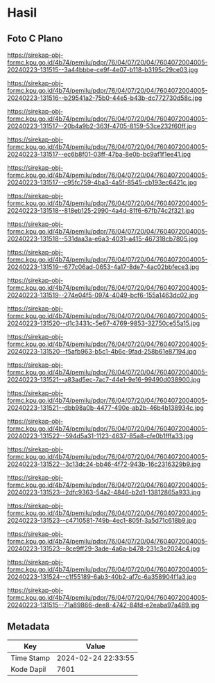 # Hasil

## Foto C Plano

https://sirekap-obj-formc.kpu.go.id/4b74/pemilu/pdpr/76/04/07/20/04/7604072004005-20240223-131515--3a44bbbe-ce9f-4e07-b118-b3195c29ce03.jpg

https://sirekap-obj-formc.kpu.go.id/4b74/pemilu/pdpr/76/04/07/20/04/7604072004005-20240223-131516--b29541a2-75b0-44e5-b43b-dc772730d58c.jpg

https://sirekap-obj-formc.kpu.go.id/4b74/pemilu/pdpr/76/04/07/20/04/7604072004005-20240223-131517--20b4a9b2-363f-4705-8159-53ce232f60ff.jpg

https://sirekap-obj-formc.kpu.go.id/4b74/pemilu/pdpr/76/04/07/20/04/7604072004005-20240223-131517--ec6b8f01-03ff-47ba-8e0b-bc9af1f1ee41.jpg

https://sirekap-obj-formc.kpu.go.id/4b74/pemilu/pdpr/76/04/07/20/04/7604072004005-20240223-131517--c95fc759-4ba3-4a5f-8545-cb193ec6421c.jpg

https://sirekap-obj-formc.kpu.go.id/4b74/pemilu/pdpr/76/04/07/20/04/7604072004005-20240223-131518--818eb125-2990-4a4d-81f6-67fb74c2f321.jpg

https://sirekap-obj-formc.kpu.go.id/4b74/pemilu/pdpr/76/04/07/20/04/7604072004005-20240223-131518--531daa3a-e6a3-4031-a415-467318cb7805.jpg

https://sirekap-obj-formc.kpu.go.id/4b74/pemilu/pdpr/76/04/07/20/04/7604072004005-20240223-131519--677c06ad-0653-4a17-8de7-4ac02bbfece3.jpg

https://sirekap-obj-formc.kpu.go.id/4b74/pemilu/pdpr/76/04/07/20/04/7604072004005-20240223-131519--274e04f5-0974-4049-bcf6-155a1463dc02.jpg

https://sirekap-obj-formc.kpu.go.id/4b74/pemilu/pdpr/76/04/07/20/04/7604072004005-20240223-131520--d1c3431c-5e67-4769-9853-32750ce55a15.jpg

https://sirekap-obj-formc.kpu.go.id/4b74/pemilu/pdpr/76/04/07/20/04/7604072004005-20240223-131520--f5afb963-b5c1-4b6c-9fad-258b61e87194.jpg

https://sirekap-obj-formc.kpu.go.id/4b74/pemilu/pdpr/76/04/07/20/04/7604072004005-20240223-131521--a83ad5ec-7ac7-44e1-9e16-99490d038900.jpg

https://sirekap-obj-formc.kpu.go.id/4b74/pemilu/pdpr/76/04/07/20/04/7604072004005-20240223-131521--dbb98a0b-4477-490e-ab2b-46b4b138934c.jpg

https://sirekap-obj-formc.kpu.go.id/4b74/pemilu/pdpr/76/04/07/20/04/7604072004005-20240223-131522--594d5a31-1123-4637-85a8-cfe0b1fffa33.jpg

https://sirekap-obj-formc.kpu.go.id/4b74/pemilu/pdpr/76/04/07/20/04/7604072004005-20240223-131522--3c13dc24-bb46-4f72-943b-16c2316329b9.jpg

https://sirekap-obj-formc.kpu.go.id/4b74/pemilu/pdpr/76/04/07/20/04/7604072004005-20240223-131523--2dfc9363-54a2-4846-b2d1-13812865a933.jpg

https://sirekap-obj-formc.kpu.go.id/4b74/pemilu/pdpr/76/04/07/20/04/7604072004005-20240223-131523--c4710581-749b-4ec1-805f-3a5d71c618b9.jpg

https://sirekap-obj-formc.kpu.go.id/4b74/pemilu/pdpr/76/04/07/20/04/7604072004005-20240223-131523--8ce9ff29-3ade-4a6a-b478-231c3e2024c4.jpg

https://sirekap-obj-formc.kpu.go.id/4b74/pemilu/pdpr/76/04/07/20/04/7604072004005-20240223-131524--c1f55189-6ab3-40b2-af7c-6a358904f1a3.jpg

https://sirekap-obj-formc.kpu.go.id/4b74/pemilu/pdpr/76/04/07/20/04/7604072004005-20240223-131515--71a89866-dee8-4742-84fd-e2eaba97a489.jpg


## Metadata

| Key        | Value               |
| ---------- | ------------------- |
| Time Stamp | 2024-02-24 22:33:55 |
| Kode Dapil | 7601                |



